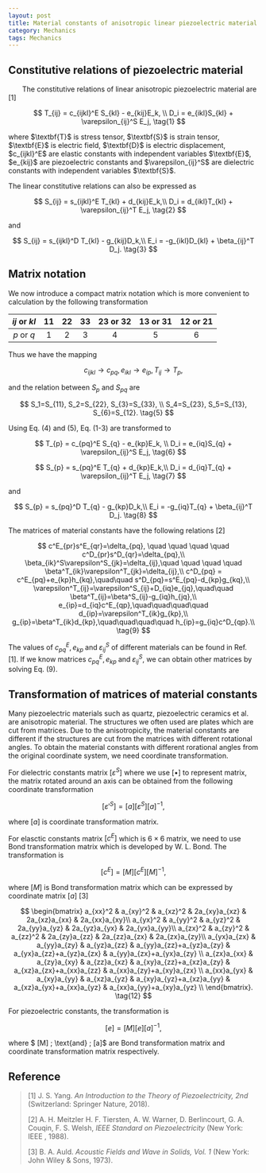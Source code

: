 ```yaml
---
layout: post
title: Material constants of anisotropic linear piezoelectric material
category: Mechanics
tags: Mechanics
---
```


## Constitutive relations of piezoelectric material

&emsp;&emsp;The constitutive relations of linear anisotropic piezoelectric material are [1]  
<div class="text-align-center">

$$
T_{ij} = c_{ijkl}^E S_{kl} - e_{kij}E_k,  \\
D_i = e_{ikl}S_{kl} + \varepsilon_{ij}^S E_j, 
\tag{1}
$$
</div>
where $\textbf{T}$ is stress tensor, $\textbf{S}$  is strain tensor, $\textbf{E}$ is electric field, $\textbf{D}$ is electric displacement,  $c_{ijkl}^E$ are elastic constants with independent variables $\textbf{E}$, $e_{kij}$ are piezoelectric constants and $\varepsilon_{ij}^S$ are dielectric constants with independent variables $\textbf{S}$.  

The linear constitutive relations can also be expressed as  

<div class="text-align-center">

$$
S_{ij} = s_{ijkl}^E T_{kl} + d_{kij}E_k,\\
D_i = d_{ikl}T_{kl} + \varepsilon_{ij}^T E_j,
\tag{2}
$$
</div>

and  

<div class="text-align-center">

$$
S_{ij} = s_{ijkl}^D T_{kl} - g_{kij}D_k,\\
E_i = -g_{ikl}D_{kl} + \beta_{ij}^T D_j.
\tag{3}
$$
</div>

## Matrix notation

We now introduce a compact matrix notation which is more convenient to calculation by the following transformation  

| $ij$ or $kl$ |  11  |  22  |  33  | 23 or 32 | 13 or 31 | 12 or 21 |
| :----------: | :--: | :--: | :--: | :------: | :------: | :------: |
|  $p$ or $q$  |  1   |  2   |  3   |    4     |    5     |    6     |

Thus we have the mapping
<center>

$$
c_{ijkl} \rightarrow c_{pq}, e_{ikl} \rightarrow e_{ip}, T_{ij}\rightarrow T_p,
\tag{4}
$$
</center>

and the relation between $S_p$ and $S_{pq}$ are
<center>

$$
S_1=S_{11}, S_2=S_{22}, S_{3}=S_{33}, \\
S_4=S_{23}, S_5=S_{13}, S_{6}=S_{12}. \tag{5}
$$
</center>
Using Eq. (4) and (5), Eq. (1-3) are transformed to
<center>

$$
T_{p} = c_{pq}^E S_{q} - e_{kp}E_k,  \\
D_i = e_{iq}S_{q} + \varepsilon_{ij}^S E_j, 
\tag{6}
$$
</center>
<center>

$$
S_{p} = s_{pq}^E T_{q} + d_{kp}E_k,\\
D_i = d_{iq}T_{q} + \varepsilon_{ij}^T E_j,
\tag{7}
$$
</center>

and  

<center>

$$
S_{p} = s_{pq}^D T_{q} - g_{kp}D_k,\\
E_i = -g_{iq}T_{q} + \beta_{ij}^T D_j.
\tag{8}
$$
</center>

The matrices of material constants have the following relations [2]

<center>

$$
c^E_{pr}s^E_{qr}=\delta_{pq}, \quad \quad \quad \quad  c^D_{pr}s^D_{qr}=\delta_{pq},\\
\beta_{ik}^S\varepsilon^S_{jk}=\delta_{ij},\quad \quad \quad \quad \beta^T_{ik}\varepsilon^T_{jk}=\delta_{ij},\\
c^D_{pq} = c^E_{pq}+e_{kp}h_{kq},\quad\quad s^D_{pq}=s^E_{pq}-d_{kp}g_{kq},\\
\varepsilon^T_{ij}=\varepsilon^S_{ij}+D_{iq}e_{jq},\quad\quad
\beta^T_{ij}=\beta^S_{ij}-g_{iq}h_{jq},\\
e_{ip}=d_{iq}c^E_{qp},\quad\quad\quad\quad d_{ip}=\varepsilon^T_{ik}g_{kp},\\
g_{ip}=\beta^T_{ik}d_{kp},\quad\quad\quad\quad h_{ip}=g_{iq}c^D_{qp}.\\
\tag{9}
$$
</center>

The values of $c^E_{pq}, e_{kp} \; \text{and} \; \varepsilon^S_{ij}$ of different materials can be found in Ref. [1]. If we know matrices $c^E_{pq}, e_{kp} \; \text{and} \; \varepsilon^S_{ij},$ we can obtain other matrices by solving Eq. (9). 

## Transformation of matrices of material constants

Many piezoelectric materials such as quartz, piezoelectric ceramics et al. are anisotropic material. The structures we often used are plates which are cut from matrices. Due to the anisotropicity, the material constants are different if the structures are cut from the matrices with different rotational angles. To obtain the material constants with different rorational angles from the original coordinate system, we need coordinate transformation. 

For dielectric constants matrix $[\varepsilon^S]$ where we use $[\bullet]$ to represent matrix, the matrix rotated around an axis can be obtained from the following coordinate transformation

<center>

$$
[\varepsilon'^{S}]=[a][\varepsilon^S][a]^{-1},
\tag{10}
$$
</center>

where  $[a]$ is coordinate transformation matrix. 

For elasctic constants matrix $[c^E]$ which is $6\times6$ matrix, we need to use Bond transformation matrix which is developed by W. L. Bond. The transformation is
<center>

$$
[c^{E}]=[M][c^E][M]^{-1},
\tag{11}
$$
</center>

where $[M]$ is Bond transformation matrix which can be expressed by coordinate matrix $[a]$ [3]
<center>

$$
\begin{bmatrix}
a_{xx}^2 & a_{xy}^2 & a_{xz}^2 & 2a_{xy}a_{xz} & 2a_{xz}a_{xx} & 2a_{xx}a_{xy}\\
a_{yx}^2 & a_{yy}^2 & a_{yz}^2 & 2a_{yy}a_{yz} & 2a_{yz}a_{yx} & 2a_{yx}a_{yy}\\
a_{zx}^2 & a_{zy}^2 & a_{zz}^2 & 2a_{zy}a_{zz} & 2a_{zz}a_{zx} & 2a_{zx}a_{zy}\\
a_{yx}a_{zx} & a_{yy}a_{zy} & a_{yz}a_{zz} & a_{yy}a_{zz}+a_{yz}a_{zy} & a_{yx}a_{zz}+a_{yz}a_{zx} & a_{yy}a_{zx}+a_{yx}a_{zy} \\
a_{zx}a_{xx} & a_{zy}a_{xy} & a_{zz}a_{xz} & a_{xy}a_{zz}+a_{xz}a_{zy} & a_{xz}a_{zx}+a_{xx}a_{zz} & a_{xx}a_{zy}+a_{xy}a_{zx} \\
a_{xx}a_{yx} & a_{xy}a_{yy} & a_{xz}a_{yz} & a_{xy}a_{yz}+a_{xz}a_{yy} & a_{xz}a_{yx}+a_{xx}a_{yz} & a_{xx}a_{yy}+a_{xy}a_{yz} \\
\end{bmatrix}.
\tag{12}
$$
</center>

For piezoelectric constants, the transformation is
<center>

$$
[e]=[M][e][a]^{-1},
\tag{13}
$$
</center>

where $ [M] \; \text{and} \; [a]$ are Bond transformation matrix and coordinate transformation matrix respectively.


## Reference

> [1] J. S. Yang. *An Introduction to the Theory of Piezoelectricity, 2nd* (Switzerland: Springer Nature, 2018). 
>
> [2] A. H. Meitzler H. F. Tiersten, A. W. Warner, D. Berlincourt, G. A. Couqin, F. S. Welsh, *IEEE Standard on Piezoelectricity* (New York: IEEE , 1988).
>
> [3] B. A. Auld. *Acoustic Fields and Wave in Solids, Vol. 1* (New York: John Wiley & Sons, 1973).